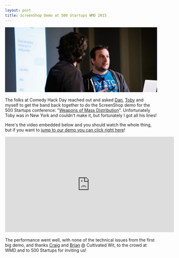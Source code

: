```yaml
---
layout: post
title: ScreenShop Demo at 500 Startups WMD 2015
---
```


![image](/public/images/chd_wmd_2015.jpg "Mike @ WMD 2015")

The folks at Comedy Hack Day reached out and asked [Dan](https://twitter.com/incidentist), [Toby](https://twitter.com/tobymuresianu) and myself to get the band back together to do the ScreenShop demo for the 500 Startups conference: "[Weapons of Mass Distribution](http://wmd.co/)". Unfortunately Toby was in New York and couldn't make it, but fortunately I got all his lines!

Here's the video embedded below and you should watch the whole thing, but if you want to [jump to our demo you can click right here](https://youtu.be/hn3zBXVLRrk?t=7m12s)!

<iframe width="560" height="315" src="https://www.youtube.com/embed/hn3zBXVLRrk?rel=0" frameborder="0" allowfullscreen></iframe>

The performance went well, with none of the technical issues from the first big demo, and thanks [Craig](https://twitter.com/CraigCannon) and [Brian](https://twitter.com/BJanosch) @ Cultivated Wit, to the crowd at WMD and to 500 Startups for inviting us!